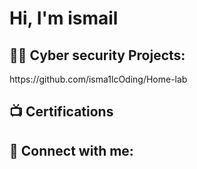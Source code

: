 <h1>Hi, I'm ismail <br/></h1>

<h2>👨‍💻 Cyber security Projects:</h2>
https://github.com/isma1lcOding/Home-lab



<h2>📺 Certifications</h2>



<h2> 🤳 Connect with me:</h2>


[linkedin]: https://linkedin.com/in/ismailcoding


